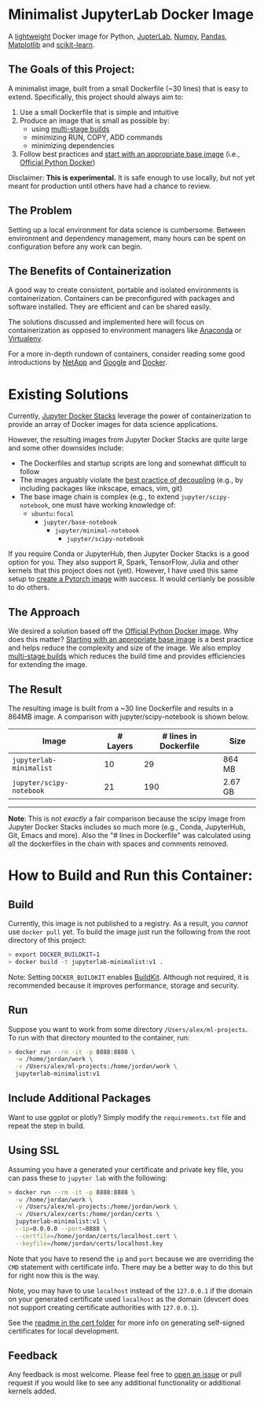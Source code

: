 # Minimalist JupyterLab Docker Image

A [lightweight](https://github.com/gitjeff05/jupyterlab-minimalist-image#the-result) Docker image for Python, [JupterLab](https://jupyterlab.readthedocs.io), [Numpy](https://numpy.org/), [Pandas](https://pandas.pydata.org/), [Matplotlib](https://matplotlib.org/) and [scikit-learn](https://scikit-learn.org/stable/).

## The Goals of this Project:

A minimalist image, built from a small Dockerfile (~30 lines) that is easy to extend. Specifically, this project should always aim to:

1. Use a small Dockerfile that is simple and intuitive
2. Produce an image that is small as possible by:
    - using [multi-stage builds](https://docs.docker.com/develop/develop-images/dockerfile_best-practices/#use-multi-stage-builds)
    - minimizing RUN, COPY, ADD commands
    - minimizing dependencies
3. Follow best practices and [start with an appropriate base image](https://docs.docker.com/develop/dev-best-practices/#how-to-keep-your-images-small) (i.e., [Official Python Docker](https://hub.docker.com/_/python)) 

Disclaimer: **This is experimental.**  It is safe enough to use locally, but not yet meant for production until others have had a chance to review.

## The Problem

Setting up a local environment for data science is cumbersome. Between environment and dependency management, many hours can be spent on configuration before any work can begin.

## The Benefits of Containerization

A good way to create consistent, portable and isolated environments is containerization. Containers can be preconfigured with packages and software installed. They are efficient and can be shared easily.

The solutions discussed and implemented here will focus on containerization as opposed to environment managers like [Anaconda](https://www.anaconda.com/) or [Virtualenv](https://virtualenv.pypa.io/en/latest/#).

For a more in-depth rundown of containers, consider reading some good introductions by [NetApp](https://www.netapp.com/us/info/what-are-containers.aspx) and [Google](https://cloud.google.com/containers) and [Docker](https://www.docker.com/resources/what-container).

# Existing Solutions

Currently, [Jupyter Docker Stacks](https://jupyter-docker-stacks.readthedocs.io/en/latest/) leverage the power of containerization to provide an array of Docker images for data science applications.

However, the resulting images from Jupyter Docker Stacks are quite large and some other downsides include:
  
  - The Dockerfiles and startup scripts are long and somewhat difficult to follow
  - The images arguably violate the [best practice of decoupling](https://docs.docker.com/develop/develop-images/dockerfile_best-practices/#decouple-applications) (e.g., by including packages like inkscape, emacs, vim, git)
  - The base image chain is complex (e.g., to extend `jupyter/scipy-notebook`, one must have working knowledge of:
    - `ubuntu:focal` 
      - `jupyter/base-notebook`
        - `jupyter/minimal-notebook`
          - `jupyter/scipy-notebook`

If you require Conda or JupyterHub, then Jupyter Docker Stacks is a good option for you. They also support R, Spark, TensorFlow, Julia and other kernels that this project does not (yet). However, I have used this same setup to [create a Pytorch image](https://github.com/gitjeff05/jupyterlab-minimalist-image/tree/master/dockerfiles/pytorch) with success. It would certianly be possible to do others.

## The Approach

We desired a solution based off the [Official Python Docker image](https://hub.docker.com/_/python). Why does this matter? [Starting with an appropriate base image](https://docs.docker.com/develop/dev-best-practices/#how-to-keep-your-images-small) is a best practice and helps reduce the complexity and size of the image. We also employ [multi-stage builds](https://docs.docker.com/develop/develop-images/dockerfile_best-practices/#use-multi-stage-builds) which reduces the build time and provides efficiencies for extending the image.

## The Result

The resulting image is built from a ~30 line Dockerfile and results in a 864MB image. A comparison with jupyter/scipy-notebook is shown below.

| Image  | # Layers | # lines in Dockerfile | Size | 
|---|---|---|---|
| `jupyterlab-minimalist`  | 10  | 29 | 864 MB |
| `jupyter/scipy-notebook`  | 21  | 190 | 2.67 GB |

---

**Note**: This is not *exactly* a fair comparison because the scipy image from Jupyter Docker Stacks includes so much more (e.g., Conda, JupyterHub, Git, Emacs and more). Also the "# lines in Dockerfile" was calculated using all the dockerfiles in the chain with spaces and comments removed.

# How to Build and Run this Container:

## Build

Currently, this image is not published to a registry. As a result, you *cannot* use `docker pull` yet. To build the image just run the following from the root directory of this project:

```bash
> export DOCKER_BUILDKIT=1
> docker build -t jupyterlab-minimalist:v1 .
```
Note: Setting `DOCKER_BUILDKIT` enables [BuildKit](https://docs.docker.com/develop/develop-images/build_enhancements/). Although not required, it is recommended because it improves performance, storage and security. 

## Run

Suppose you want to work from some directory `/Users/alex/ml-projects`. To run with that directory mounted to the container, run:

```bash
> docker run --rm -it -p 8888:8888 \
  -w /home/jordan/work \
  -v /Users/alex/ml-projects:/home/jordan/work \
  jupyterlab-minimalist:v1
```

## Include Additional Packages

Want to use ggplot or plotly? Simply modify the `requirements.txt` file and repeat the step in build.

## Using SSL

Assuming you have a generated your certificate and private key file, you can pass these to `jupyter lab` with the following:

```bash
> docker run --rm -it -p 8888:8888 \
  -w /home/jordan/work \
  -v /Users/alex/ml-projects:/home/jordan/work \
  -v /Users/alex/certs:/home/jordan/certs \
  jupyterlab-minimalist:v1 \
  --ip=0.0.0.0 --port=8888 \
  --certfile=/home/jordan/certs/localhost.cert \
  --keyfile=/home/jordan/certs/localhost.key
```

Note that you have to resend the `ip` and `port` because we are overriding the `CMD` statement with certificate info. There may be a better way to do this but for right now this is the way.

Note, you may have to use `localhost` instead of the `127.0.0.1` if the domain on your generated certificate used `localhost` as the domain (devcert does not support creating certificate authorities with `127.0.0.1`).

See the [readme in the cert folder](https://github.com/gitjeff05/jupyterlab-minimalist-image/blob/master/cert/app.mjs) for more info on generating self-signed certificates for local development.

## Feedback

Any feedback is most welcome. Please feel free to [open an issue](https://github.com/gitjeff05/jupyterlab-minimalist-image/issues) or pull request if you would like to see any additional functionality or additional kernels added.

